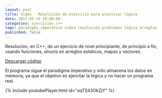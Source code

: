 ```yaml
---
layout: post
title: Video - Resolución de ejercicio para practicar lógica
date: 2017-05-18 19:00:00
categories: ejercicios c++
tags: paradigma_imperativo video resolución_problemas lógica arreglos
published: false
---
```


Resolución, en C++, de un ejercicio de nivel principiante, de principio a fin, usando funciones, structs en arreglos estáticos, mapas y vectores.

[Descargar código](/assets/2017-05-18-ejercicio-para-practicar-logica-cpp-codigo.cpp)

El programa sigue el paradigma imperativo y sólo almacena los datos en memoria, ya que el objetivo es ejercitar la lógica y no hacer un programa real.

{% include youtubePlayer.html id="sqTS43OkZjY" %}
